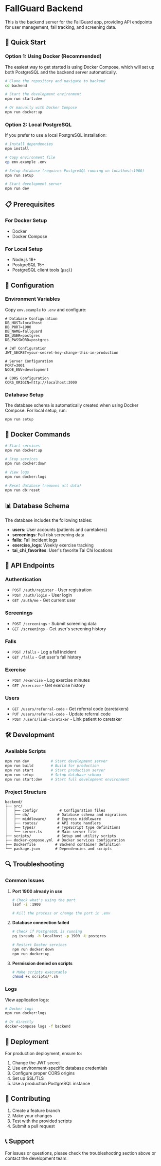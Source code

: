 # FallGuard Backend

This is the backend server for the FallGuard app, providing API endpoints for user management, fall tracking, and screening data.

## 🚀 Quick Start

### Option 1: Using Docker (Recommended)

The easiest way to get started is using Docker Compose, which will set up both PostgreSQL and the backend server automatically.

```bash
# Clone the repository and navigate to backend
cd backend

# Start the development environment
npm run start:dev

# Or manually with Docker Compose
npm run docker:up
```

### Option 2: Local PostgreSQL

If you prefer to use a local PostgreSQL installation:

```bash
# Install dependencies
npm install

# Copy environment file
cp env.example .env

# Setup database (requires PostgreSQL running on localhost:1900)
npm run setup

# Start development server
npm run dev
```

## 📋 Prerequisites

### For Docker Setup
- Docker
- Docker Compose

### For Local Setup
- Node.js 18+
- PostgreSQL 15+
- PostgreSQL client tools (`psql`)

## 🔧 Configuration

### Environment Variables

Copy `env.example` to `.env` and configure:

```env
# Database Configuration
DB_HOST=localhost
DB_PORT=1900
DB_NAME=fallguard
DB_USER=postgres
DB_PASSWORD=postgres

# JWT Configuration
JWT_SECRET=your-secret-key-change-this-in-production

# Server Configuration
PORT=3001
NODE_ENV=development

# CORS Configuration
CORS_ORIGIN=http://localhost:3000
```

### Database Setup

The database schema is automatically created when using Docker Compose. For local setup, run:

```bash
npm run setup
```

## 🐳 Docker Commands

```bash
# Start services
npm run docker:up

# Stop services
npm run docker:down

# View logs
npm run docker:logs

# Reset database (removes all data)
npm run db:reset
```

## 📊 Database Schema

The database includes the following tables:

- **users**: User accounts (patients and caretakers)
- **screenings**: Fall risk screening data
- **falls**: Fall incident logs
- **exercise_logs**: Weekly exercise tracking
- **tai_chi_favorites**: User's favorite Tai Chi locations

## 🔌 API Endpoints

### Authentication
- `POST /auth/register` - User registration
- `POST /auth/login` - User login
- `GET /auth/me` - Get current user

### Screenings
- `POST /screenings` - Submit screening data
- `GET /screenings` - Get user's screening history

### Falls
- `POST /falls` - Log a fall incident
- `GET /falls` - Get user's fall history

### Exercise
- `POST /exercise` - Log exercise minutes
- `GET /exercise` - Get exercise history

### Users
- `GET /users/referral-code` - Get referral code (caretakers)
- `PUT /users/referral-code` - Update referral code
- `POST /users/link-caretaker` - Link patient to caretaker

## 🛠️ Development

### Available Scripts

```bash
npm run dev          # Start development server
npm run build        # Build for production
npm run start        # Start production server
npm run setup        # Setup database schema
npm run start:dev    # Start full development environment
```

### Project Structure

```
backend/
├── src/
│   ├── config/          # Configuration files
│   ├── db/             # Database schema and migrations
│   ├── middleware/     # Express middleware
│   ├── routes/         # API route handlers
│   ├── types/          # TypeScript type definitions
│   └── server.ts       # Main server file
├── scripts/            # Setup and utility scripts
├── docker-compose.yml  # Docker services configuration
├── Dockerfile         # Backend container definition
└── package.json       # Dependencies and scripts
```

## 🔍 Troubleshooting

### Common Issues

1. **Port 1900 already in use**
   ```bash
   # Check what's using the port
   lsof -i :1900
   
   # Kill the process or change the port in .env
   ```

2. **Database connection failed**
   ```bash
   # Check if PostgreSQL is running
   pg_isready -h localhost -p 1900 -U postgres
   
   # Restart Docker services
   npm run docker:down
   npm run docker:up
   ```

3. **Permission denied on scripts**
   ```bash
   # Make scripts executable
   chmod +x scripts/*.sh
   ```

### Logs

View application logs:
```bash
# Docker logs
npm run docker:logs

# Or directly
docker-compose logs -f backend
```

## 🚀 Deployment

For production deployment, ensure to:

1. Change the JWT secret
2. Use environment-specific database credentials
3. Configure proper CORS origins
4. Set up SSL/TLS
5. Use a production PostgreSQL instance

## 📝 Contributing

1. Create a feature branch
2. Make your changes
3. Test with the provided scripts
4. Submit a pull request

## 📞 Support

For issues or questions, please check the troubleshooting section above or contact the development team.
